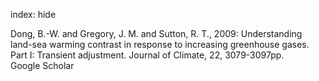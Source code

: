 index: hide

<div class="Citation">

  <div class="Citation-body">
    <div class="Citation-text">Dong, B.-W. and Gregory, J. M. and Sutton, R. T., 2009: Understanding land-sea warming contrast in response to increasing greenhouse gases. Part I: Transient adjustment. <span class="Article-journal">Journal of Climate, </span><span class="Article-volume">22, </span>3079-3097pp.</div>
    <div class="Citation-links">
      <div class="CitationLink" data-href="https://scholar.google.com/scholar?q=Understanding+land-sea+warming+contrast+in+response+to+increasing+greenhouse+gases.+Part+I%3A+Transient+adjustment">
        <div class="CitationLink-icon CitationLink-Scholar"></div>
        <div class="CitationLink-text">Google Scholar</div>
      </div>
    </div>
  </div>
</div>


<div class="Citation-copy">

</div>